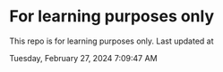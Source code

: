 # For learning purposes only
This repo is for learning purposes only.
Last updated at

Tuesday, February 27, 2024 7:09:47 AM

